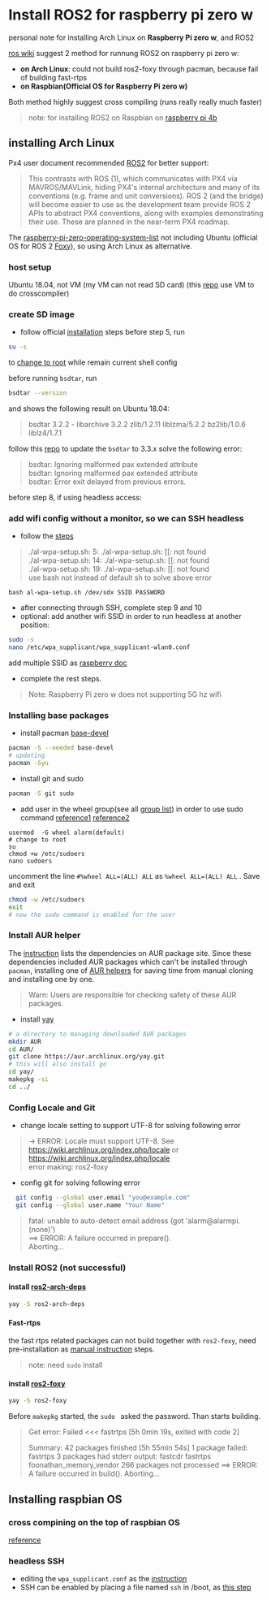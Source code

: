 # Install ROS2 for raspberry pi zero w
personal note for installing Arch Linux on **Raspberry Pi zero w**, and ROS2

[ros wiki](https://answers.ros.org/question/299588/can-ros2-run-on-raspberry-pi-zero-w/) suggest 2 method for runnung ROS2 on raspberry pi zero w: 
* **on Arch Linux**: could not build ros2-foxy through pacman, because fail of building fast-rtps
* **on Raspbian(Official OS for Raspberry Pi zero w)**

Both method highly suggest cross compiling (runs really really much faster)
> note: for installing ROS2 on Raspbian on [raspberry pi 4b](https://medium.com/swlh/raspberry-pi-ros-2-camera-eef8f8b94304)
## installing Arch Linux
Px4 user document recommended [ROS2](https://docs.px4.io/master/en/ros/ros2.html) for better support:
>This contrasts with ROS (1), which communicates with PX4 via MAVROS/MAVLink, hiding PX4's internal architecture and many of its conventions (e.g. frame and unit conversions).
>ROS 2 (and the bridge) will become easier to use as the development team provide ROS 2 APIs to abstract PX4 conventions, along with examples demonstrating their use. These are planned in the near-term PX4 roadmap.

The [raspberry-pi-zero-operating-system-list](https://www.kodifiretvstick.com/raspberry-pi-zero-operating-system-list/)  not including Ubuntu (official OS for ROS 2 [Foxy](https://docs.ros.org/en/foxy/Installation/Ubuntu-Development-Setup.html)), so using Arch Linux as alternative.
### host setup
Ubuntu 18.04, not VM (my VM can not read SD card) 
(this [repo](https://github.com/austinstig/ros2-raspberry-pi-zero-w) use VM to do crosscompiler) 
### create SD image
* follow official [installation](https://archlinuxarm.org/platforms/armv6/raspberry-pi) steps
before step 5, run
```sh
su -s
```
to [change to root](https://askubuntu.com/questions/617850/changing-from-user-to-superuser) while remain current shell config

before running `bsdtar`, run
```sh
bsdtar --version
```
and shows the following result on Ubuntu 18.04:
>bsdtar 3.2.2 - libarchive 3.2.2 zlib/1.2.11 liblzma/5.2.2 bz2lib/1.0.6 liblz4/1.7.1

follow this [repo](https://github.com/helotism/helotism/issues/8) to update the `bsdtar` to 3.3.x solve the following error:
>bsdtar: Ignoring malformed pax extended attribute </br>
>bsdtar: Ignoring malformed pax extended attribute </br>
>bsdtar: Error exit delayed from previous errors. </br>

before step 8, if using headless access:
### add wifi config without a monitor, so we can SSH headless
* follow the [steps](https://ladvien.com/installing-arch-linux-raspberry-pi-zero-w/)
> ./al-wpa-setup.sh: 5: ./al-wpa-setup.sh: [[: not found </br>
> ./al-wpa-setup.sh: 14: ./al-wpa-setup.sh: [[: not found </br>
> ./al-wpa-setup.sh: 19: ./al-wpa-setup.sh: [[: not found </br>
use bash not instead of default sh to solve above error
```
bash al-wpa-setup.sh /dev/sdx SSID PASSWORD
```
* after connecting through SSH, complete step 9 and 10
* optional: add another wifi SSID in order to run headless at another position:
```sh
sudo -s
nano /etc/wpa_supplicant/wpa_supplicant-wlan0.conf
```
add multiple SSID as [raspberry doc](https://www.raspberrypi.org/documentation/configuration/wireless/wireless-cli.md)
* complete the rest steps.
> Note: Raspberry Pi zero w does not supporting 5G hz wifi
### Installing base packages
* install pacman [base-devel](https://wiki.archlinux.org/title/Arch_User_Repository#Getting_started)
```sh
pacman -S --needed base-devel
# updating
pacman -Syu
```
* install git and sudo
```sh
pacman -S git sudo
```
* add user in the wheel group(see all [group list](https://wiki.archlinux.org/title/users_and_groups)) in order to use sudo command
[reference1](https://linoxide.com/add-user-to-sudoers-or-sudo-group-arch-linux/)
[reference2](https://www.gushiciku.cn/pl/g4ZU/zh-tw)
```
usermod  -G wheel alarm(default)
# change to root
su
chmod +w /etc/sudoers
nano sudoers
```
uncomment the line `#%wheel ALL=(ALL) ALL` as `%wheel ALL=(ALL) ALL` . Save and exit
```sh
chmod -w /etc/sudoers
exit 
# now the sudo command is enabled for the user
```
### Install AUR helper
The [instruction](https://wiki.archlinux.org/index.php/ROS#ROS_2) lists the dependencies on AUR package site.
Since these dependencies included AUR packages which can't be installed through `pacman`, installing one of [AUR helpers](https://wiki.archlinux.org/title/AUR_helpers) for saving time from manual cloning and installing one by one. 
> Warn: Users are responsible for checking safety of these AUR packages.
* install [yay](https://aur.archlinux.org/packages/yay/)
```sh
# a directory to managing downloaded AUR packages
mkdir AUR
cd AUR/
git clone https://aur.archlinux.org/yay.git
# this will also install go
cd yay/
makepkg -si
cd ../
```
### Config Locale and Git 
* change locale setting to support UTF-8 for solving following error
>   -> ERROR: Locale must support UTF-8. See https://wiki.archlinux.org/index.php/locale or https://wiki.archlinux.org/index.php/locale </br>
> error making: ros2-foxy
* config git for solving following error
```sh
  git config --global user.email "you@example.com"
  git config --global user.name "Your Name"
```
> fatal: unable to auto-detect email address (got 'alarm@alarmpi.(none)') </br>
> ==> ERROR: A failure occurred in prepare(). </br>
>    Aborting... 
### Install ROS2 (not successful)
#### install [ros2-arch-deps](https://aur.archlinux.org/packages/ros2-arch-deps/)
```sh
yay -S ros2-arch-deps
```
#### Fast-rtps 
the fast rtps related packages can not build together with `ros2-foxy`, need pre-installation as [manual instruction](https://fast-rtps.docs.eprosima.com/en/v2.0.0/installation/sources/sources.html#manual-installation) steps.
> note: need `sudo` install
#### install [ros2-foxy](https://aur.archlinux.org/packages/ros2-foxy/)
```sh
yay -S ros2-foxy
```
Before `makepkg` started, the `sudo ` asked the password. Than starts building.
>Get error:
>Failed   <<< fastrtps [5h 0min 19s, exited with code 2]
>                                             
>Summary: 42 packages finished [5h 55min 54s]
>  1 package failed: fastrtps
>  3 packages had stderr output: fastcdr fastrtps foonathan_memory_vendor
>  266 packages not processed
>==> ERROR: A failure occurred in build().
>    Aborting...

## Installing raspbian OS
### cross compining on the top of raspbian OS
[reference](https://github.com/cyberbotics/epuck_ros2/tree/master/installation/cross_compile)
### headless SSH
* editing the `wpa_supplicant.conf` as the [instruction](https://www.raspberrypi.org/documentation/configuration/wireless/wireless-cli.md)
* SSH can be enabled by placing a file named `ssh` in /boot, as [this step](https://www.raspberrypi.org/documentation/remote-access/ssh/)